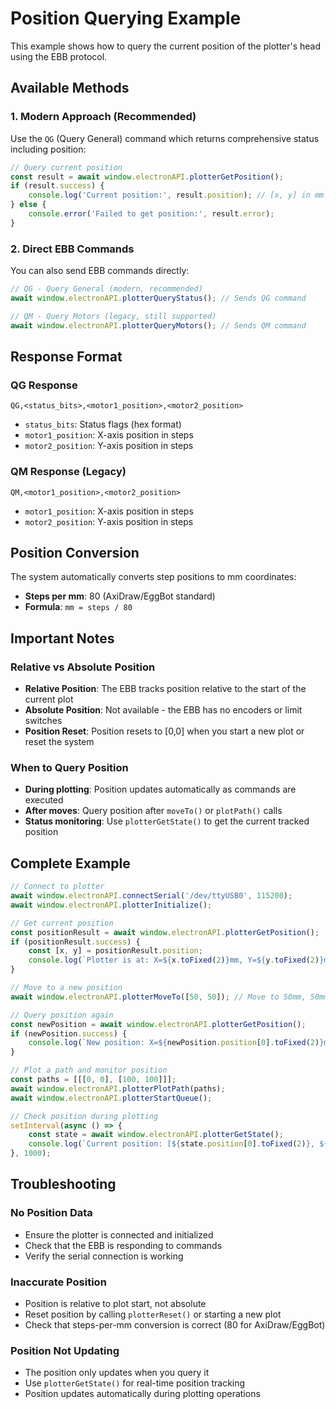 # Position Querying Example

This example shows how to query the current position of the plotter's head using the EBB protocol.

## Available Methods

### 1. **Modern Approach (Recommended)**
Use the `QG` (Query General) command which returns comprehensive status including position:

```typescript
// Query current position
const result = await window.electronAPI.plotterGetPosition();
if (result.success) {
    console.log('Current position:', result.position); // [x, y] in mm
} else {
    console.error('Failed to get position:', result.error);
}
```

### 2. **Direct EBB Commands**
You can also send EBB commands directly:

```typescript
// QG - Query General (modern, recommended)
await window.electronAPI.plotterQueryStatus(); // Sends QG command

// QM - Query Motors (legacy, still supported)
await window.electronAPI.plotterQueryMotors(); // Sends QM command
```

## Response Format

### QG Response
```
QG,<status_bits>,<motor1_position>,<motor2_position>
```
- `status_bits`: Status flags (hex format)
- `motor1_position`: X-axis position in steps
- `motor2_position`: Y-axis position in steps

### QM Response (Legacy)
```
QM,<motor1_position>,<motor2_position>
```
- `motor1_position`: X-axis position in steps  
- `motor2_position`: Y-axis position in steps

## Position Conversion

The system automatically converts step positions to mm coordinates:
- **Steps per mm**: 80 (AxiDraw/EggBot standard)
- **Formula**: `mm = steps / 80`

## Important Notes

### Relative vs Absolute Position
- **Relative Position**: The EBB tracks position relative to the start of the current plot
- **Absolute Position**: Not available - the EBB has no encoders or limit switches
- **Position Reset**: Position resets to [0,0] when you start a new plot or reset the system

### When to Query Position
- **During plotting**: Position updates automatically as commands are executed
- **After moves**: Query position after `moveTo()` or `plotPath()` calls
- **Status monitoring**: Use `plotterGetState()` to get the current tracked position

## Complete Example

```typescript
// Connect to plotter
await window.electronAPI.connectSerial('/dev/ttyUSB0', 115200);
await window.electronAPI.plotterInitialize();

// Get current position
const positionResult = await window.electronAPI.plotterGetPosition();
if (positionResult.success) {
    const [x, y] = positionResult.position;
    console.log(`Plotter is at: X=${x.toFixed(2)}mm, Y=${y.toFixed(2)}mm`);
}

// Move to a new position
await window.electronAPI.plotterMoveTo([50, 50]); // Move to 50mm, 50mm

// Query position again
const newPosition = await window.electronAPI.plotterGetPosition();
if (newPosition.success) {
    console.log(`New position: X=${newPosition.position[0].toFixed(2)}mm, Y=${newPosition.position[1].toFixed(2)}mm`);
}

// Plot a path and monitor position
const paths = [[[0, 0], [100, 100]]];
await window.electronAPI.plotterPlotPath(paths);
await window.electronAPI.plotterStartQueue();

// Check position during plotting
setInterval(async () => {
    const state = await window.electronAPI.plotterGetState();
    console.log(`Current position: [${state.position[0].toFixed(2)}, ${state.position[1].toFixed(2)}]mm`);
}, 1000);
```

## Troubleshooting

### No Position Data
- Ensure the plotter is connected and initialized
- Check that the EBB is responding to commands
- Verify the serial connection is working

### Inaccurate Position
- Position is relative to plot start, not absolute
- Reset position by calling `plotterReset()` or starting a new plot
- Check that steps-per-mm conversion is correct (80 for AxiDraw/EggBot)

### Position Not Updating
- The position only updates when you query it
- Use `plotterGetState()` for real-time position tracking
- Position updates automatically during plotting operations
